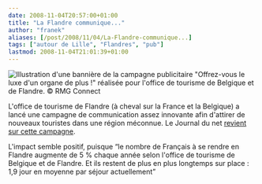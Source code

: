 ```yaml
---
date: 2008-11-04T20:57:00+01:00
title: "La Flandre communique..."
author: "franek"
aliases: [/post/2008/11/04/La-Flandre-communique...]
tags: ["autour de Lille", "Flandres", "pub"]
lastmod: 2008-11-04T21:01:39+01:00
---
```

![Illustration d'une bannière de la campagne publicitaire "Offrez-vous le luxe d'un organe de plus !" réalisée pour l'office de tourisme de Belgique et de Flandre.  ©  RMG Connect ](http://www.journaldunet.com/ebusiness/publicite/analyse/l-office-de-tourisme-de-flandre-brise-les-codes-de-la-communication/image/illustration-d-une-banniere-campagne-publicitaire-offrez-vous-luxe-d-un-organe-plus-341281.jpg)

L'office de tourisme de Flandre (à cheval sur la France et la Belgique) a lancé une campagne de communication assez innovante afin d'attirer de nouveaux touristes dans une région méconnue. Le Journal du net [revient sur cette campagne](http://www.journaldunet.com/ebusiness/publicite/analyse/l-office-de-tourisme-de-flandre-brise-les-codes-de-la-communication/l-office-de-tourisme-de-flandre-brise-les-codes-de-la-communication.shtml).

L'impact semble positif, puisque <q>le nombre de Français à se rendre en Flandre augmente de 5 % chaque année selon l'office de tourisme de Belgique et de Flandre. Et ils restent de plus en plus longtemps sur place : 1,9 jour en moyenne par séjour actuellement</q>
